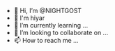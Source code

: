 - 👋 Hi, I’m @NIGHTGOST
- 👀 I'm hiyar
- 🌱 I’m currently learning ...
- 💞️ I’m looking to collaborate on ...
- 📫 How to reach me ...

<!---
NIGHTGOST/NIGHTGOST is a ✨ special ✨ repository because its `README.md` (this file) appears on your GitHub profile.
You can click the Preview link to take a look at your changes.
--->
